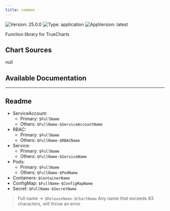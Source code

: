 ```yaml
---
title: common
---
```


![Version: 25.0.0](https://img.shields.io/badge/Version-25.0.0-informational?style=flat-square) ![Type: application](https://img.shields.io/badge/Type-application-informational?style=flat-square) ![AppVersion: latest](https://img.shields.io/badge/AppVersion-latest-informational?style=flat-square)

Function library for TrueCharts

## Chart Sources

null

## Available Documentation



---

## Readme


- ServiceAccount:
  - Primary: `$FullName`
  - Others: `$FullName-$ServiceAccountName`
- RBAC:
  - Primary: `$FullName`
  - Others: `$FullName-$RBACName`
- Service:
  - Primary: `$FullName`
  - Others: `$FullName-$ServiceName`
- Pods:
  - Primary: `$FullName`
  - Others: `$FullName-$PodName`
- Containers: `$ContainerName`
- ConfigMap: `$FullName-$ConfigMapName`
- Secret: `$FullName-$SecretName`

> Full name -> `$ReleaseName-$ChartName`
> Any name that exceeds 63 characters, will throw an error
